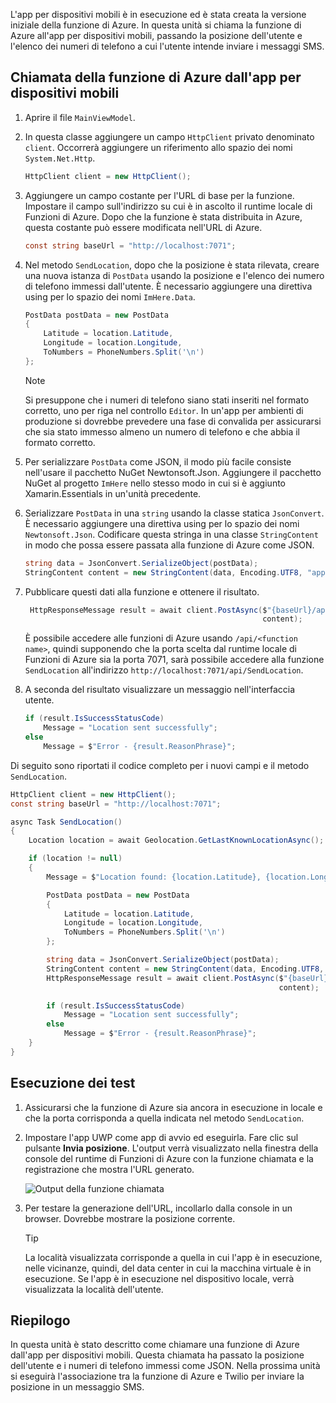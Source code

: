 L'app per dispositivi mobili è in esecuzione ed è stata creata la versione iniziale della funzione di Azure. In questa unità si chiama la funzione di Azure all'app per dispositivi mobili, passando la posizione dell'utente e l'elenco dei numeri di telefono a cui l'utente intende inviare i messaggi SMS.

## <a name="calling-the-azure-function-from-the-mobile-app"></a>Chiamata della funzione di Azure dall'app per dispositivi mobili

1. Aprire il file `MainViewModel`.

1. In questa classe aggiungere un campo `HttpClient` privato denominato `client`. Occorrerà aggiungere un riferimento allo spazio dei nomi `System.Net.Http`.

    ```cs
    HttpClient client = new HttpClient();
    ```

1. Aggiungere un campo costante per l'URL di base per la funzione. Impostare il campo sull'indirizzo su cui è in ascolto il runtime locale di Funzioni di Azure. Dopo che la funzione è stata distribuita in Azure, questa costante può essere modificata nell'URL di Azure.

    ```cs
    const string baseUrl = "http://localhost:7071";
    ```

1. Nel metodo `SendLocation`, dopo che la posizione è stata rilevata, creare una nuova istanza di `PostData` usando la posizione e l'elenco dei numero di telefono immessi dall'utente. È necessario aggiungere una direttiva using per lo spazio dei nomi `ImHere.Data`.

    ```cs
    PostData postData = new PostData
    {
        Latitude = location.Latitude,
        Longitude = location.Longitude,
        ToNumbers = PhoneNumbers.Split('\n')
    };
    ```

    > [!NOTE]
    > Si presuppone che i numeri di telefono siano stati inseriti nel formato corretto, uno per riga nel controllo `Editor`. In un'app per ambienti di produzione si dovrebbe prevedere una fase di convalida per assicurarsi che sia stato immesso almeno un numero di telefono e che abbia il formato corretto.    
 

1. Per serializzare `PostData` come JSON, il modo più facile consiste nell'usare il pacchetto NuGet Newtonsoft.Json. Aggiungere il pacchetto NuGet al progetto `ImHere` nello stesso modo in cui si è aggiunto Xamarin.Essentials in un'unità precedente.

1. Serializzare `PostData` in una `string` usando la classe statica `JsonConvert`. È necessario aggiungere una direttiva using per lo spazio dei nomi `Newtonsoft.Json`. Codificare questa stringa in una classe `StringContent` in modo che possa essere passata alla funzione di Azure come JSON.

    ```cs
    string data = JsonConvert.SerializeObject(postData);
    StringContent content = new StringContent(data, Encoding.UTF8, "application/json");
    ```

1. Pubblicare questi dati alla funzione e ottenere il risultato.

   ```cs
    HttpResponseMessage result = await client.PostAsync($"{baseUrl}/api/SendLocation",
                                                        content);
   ```

   È possibile accedere alle funzioni di Azure usando `/api/<function name>`, quindi supponendo che la porta scelta dal runtime locale di Funzioni di Azure sia la porta 7071, sarà possibile accedere alla funzione `SendLocation` all'indirizzo `http://localhost:7071/api/SendLocation`.

1. A seconda del risultato visualizzare un messaggio nell'interfaccia utente.

    ```cs
    if (result.IsSuccessStatusCode)
        Message = "Location sent successfully";
    else
        Message = $"Error - {result.ReasonPhrase}";
    ```

Di seguito sono riportati il codice completo per i nuovi campi e il metodo `SendLocation`.

```cs
HttpClient client = new HttpClient();
const string baseUrl = "http://localhost:7071";

async Task SendLocation()
{
    Location location = await Geolocation.GetLastKnownLocationAsync();

    if (location != null)
    {
        Message = $"Location found: {location.Latitude}, {location.Longitude}.";

        PostData postData = new PostData
        {
            Latitude = location.Latitude,
            Longitude = location.Longitude,
            ToNumbers = PhoneNumbers.Split('\n')
        };

        string data = JsonConvert.SerializeObject(postData);
        StringContent content = new StringContent(data, Encoding.UTF8, "application/json");
        HttpResponseMessage result = await client.PostAsync($"{baseUrl}/api/SendLocation",
                                                            content);

        if (result.IsSuccessStatusCode)
            Message = "Location sent successfully";
        else
            Message = $"Error - {result.ReasonPhrase}";
    }
}
```

## <a name="testing-it-out"></a>Esecuzione dei test

1. Assicurarsi che la funzione di Azure sia ancora in esecuzione in locale e che la porta corrisponda a quella indicata nel metodo `SendLocation`.

1. Impostare l'app UWP come app di avvio ed eseguirla. Fare clic sul pulsante **Invia posizione**. L'output verrà visualizzato nella finestra della console del runtime di Funzioni di Azure con la funzione chiamata e la registrazione che mostra l'URL generato.

    ![Output della funzione chiamata](../media/6-function-called.png)

1. Per testare la generazione dell'URL, incollarlo dalla console in un browser. Dovrebbe mostrare la posizione corrente.

    > [!TIP]
    > La località visualizzata corrisponde a quella in cui l'app è in esecuzione, nelle vicinanze, quindi, del data center in cui la macchina virtuale è in esecuzione. Se l'app è in esecuzione nel dispositivo locale, verrà visualizzata la località dell'utente.

## <a name="summary"></a>Riepilogo

In questa unità è stato descritto come chiamare una funzione di Azure dall'app per dispositivi mobili. Questa chiamata ha passato la posizione dell'utente e i numeri di telefono immessi come JSON. Nella prossima unità si eseguirà l'associazione tra la funzione di Azure e Twilio per inviare la posizione in un messaggio SMS.
